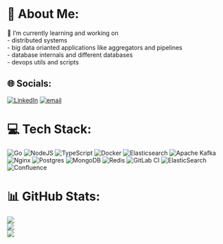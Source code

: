 # 💫 About Me:
🔭 I’m currently learning and working on <br>- distributed systems<br>- big data orianted applications like aggregators and pipelines<br>- database internals and different databases<br>- devops utils and scripts


## 🌐 Socials:
[![LinkedIn](https://img.shields.io/badge/LinkedIn-%230077B5.svg?logo=linkedin&logoColor=white)](https://www.linkedin.com/in/jafari-mohammad-reza/) [![email](https://img.shields.io/badge/Email-D14836?logo=gmail&logoColor=white)](mailto:mohammadrezajafari.dev@gmail.com) 

# 💻 Tech Stack:
![Go](https://img.shields.io/badge/go-%2300ADD8.svg?style=plastic&logo=go&logoColor=white) ![NodeJS](https://img.shields.io/badge/node.js-6DA55F?style=plastic&logo=node.js&logoColor=white) ![TypeScript](https://img.shields.io/badge/typescript-%23007ACC.svg?style=plastic&logo=typescript&logoColor=white) ![Docker](https://img.shields.io/badge/docker-%230db7ed.svg?style=plastic&logo=docker&logoColor=white) ![Elasticsearch](https://img.shields.io/badge/elasticsearch-%230377CC.svg?style=plastic&logo=elasticsearch&logoColor=white) ![Apache Kafka](https://img.shields.io/badge/Apache%20Kafka-000?style=plastic&logo=apachekafka) ![Nginx](https://img.shields.io/badge/nginx-%23009639.svg?style=plastic&logo=nginx&logoColor=white) ![Postgres](https://img.shields.io/badge/postgres-%23316192.svg?style=plastic&logo=postgresql&logoColor=white) ![MongoDB](https://img.shields.io/badge/MongoDB-%234ea94b.svg?style=plastic&logo=mongodb&logoColor=white) ![Redis](https://img.shields.io/badge/redis-%23DD0031.svg?style=plastic&logo=redis&logoColor=white) ![GitLab CI](https://img.shields.io/badge/gitlab%20CI-%23181717.svg?style=plastic&logo=gitlab&logoColor=white) ![ElasticSearch](https://img.shields.io/badge/-ElasticSearch-005571?style=plastic&logo=elasticsearch) ![Confluence](https://img.shields.io/badge/confluence-%23172BF4.svg?style=plastic&logo=confluence&logoColor=white)
# 📊 GitHub Stats:
![](https://github-readme-stats.vercel.app/api?username=jafari-mohammad-reza&theme=github_dark&hide_border=false&include_all_commits=false&count_private=true)<br/>
![](https://nirzak-streak-stats.vercel.app/?user=jafari-mohammad-reza&theme=github_dark&hide_border=false)<br/>
![](https://github-readme-stats.vercel.app/api/top-langs/?username=jafari-mohammad-reza&theme=github_dark&hide_border=false&include_all_commits=false&count_private=true&layout=compact)

<!-- Proudly created with GPRM ( https://gprm.itsvg.in ) -->
